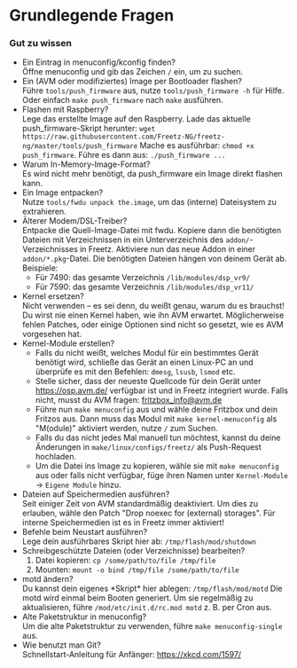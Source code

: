 # Grundlegende Fragen

### Gut zu wissen

  * Ein Eintrag in menuconfig/kconfig finden?<br>
    Öffne menuconfig und gib das Zeichen ```/``` ein, um zu suchen.
  * Ein (AVM oder modifiziertes) Image per Bootloader flashen?<br>
    Führe ```tools/push_firmware``` aus, nutze ```tools/push_firmware -h``` für Hilfe.
    Oder einfach ```make push_firmware``` nach ```make``` ausführen.
  * Flashen mit Raspberry?<br>
    Lege das erstellte Image auf den Raspberry. Lade das aktuelle push\_firmware-Skript herunter:
    ```wget https://raw.githubusercontent.com/Freetz-NG/freetz-ng/master/tools/push_firmware```
    Mache es ausführbar: ```chmod +x push_firmware```. Führe es dann aus: ```./push_firmware ...```
  * Warum In-Memory-Image-Format?<br>
    Es wird nicht mehr benötigt, da push\_firmware ein Image direkt flashen kann.
  * Ein Image entpacken?<br>
    Nutze ```tools/fwdu unpack the.image```, um das (interne) Dateisystem zu extrahieren.
  * Älterer Modem/DSL-Treiber?<br>
    Entpacke die Quell-Image-Datei mit fwdu. Kopiere dann die benötigten Dateien
    mit Verzeichnissen in ein Unterverzeichnis des ```addon/```-Verzeichnisses in Freetz.
    Aktiviere nun das neue Addon in einer ```addon/*.pkg```-Datei.
    Die benötigten Dateien hängen von deinem Gerät ab. Beispiele:
     - Für 7490: das gesamte Verzeichnis ```/lib/modules/dsp_vr9/```
     - Für 7590: das gesamte Verzeichnis ```/lib/modules/dsp_vr11/```
  * Kernel ersetzen?<br>
    Nicht verwenden – es sei denn, du weißt genau, warum du es brauchst!
    Du wirst nie einen Kernel haben, wie ihn AVM erwartet. Möglicherweise fehlen Patches,
    oder einige Optionen sind nicht so gesetzt, wie es AVM vorgesehen hat.
  * Kernel-Module erstellen?<br>
     - Falls du nicht weißt, welches Modul für ein bestimmtes Gerät benötigt wird, schließe das Gerät an einen Linux-PC an und überprüfe es mit den Befehlen: `dmesg`, `lsusb`, `lsmod` etc.
     - Stelle sicher, dass der neueste Quellcode für dein Gerät unter https://osp.avm.de/ verfügbar ist und in Freetz integriert wurde. Falls nicht, musst du AVM fragen: fritzbox_info@avm.de
     - Führe nun `make menuconfig` aus und wähle deine Fritzbox und dein Fritzos aus. Dann muss das Modul mit `make kernel-menuconfig` als "M(odule)" aktiviert werden, nutze `/` zum Suchen.
     - Falls du das nicht jedes Mal manuell tun möchtest, kannst du deine Änderungen in `make/linux/configs/freetz/` als Push-Request hochladen.
     - Um die Datei ins Image zu kopieren, wähle sie mit ```make menuconfig``` aus oder falls nicht verfügbar, füge ihren Namen unter `Kernel-Module` -> `Eigene Module` hinzu.
  * Dateien auf Speichermedien ausführen?<br>
    Seit einiger Zeit von AVM standardmäßig deaktiviert. Um dies zu erlauben,
    wähle den Patch "Drop noexec for (external) storages".
    Für interne Speichermedien ist es in Freetz immer aktiviert!
  * Befehle beim Neustart ausführen?<br>
    Lege dein ausführbares Skript hier ab: ```/tmp/flash/mod/shutdown```
  * Schreibgeschützte Dateien (oder Verzeichnisse) bearbeiten?<br>
    1) Datei kopieren: ```cp /some/path/to/file /tmp/file```<br>
    2) Mounten: ```mount -o bind /tmp/file /some/path/to/file```
  * motd ändern?<br>
    Du kannst dein eigenes \*Skript\* hier ablegen: ```/tmp/flash/mod/motd```
    Die motd wird einmal beim Booten generiert. Um sie regelmäßig zu aktualisieren,
    führe ```/mod/etc/init.d/rc.mod motd``` z. B. per Cron aus.
  * Alte Paketstruktur in menuconfig?<br>
    Um die alte Paketstruktur zu verwenden, führe ```make menuconfig-single``` aus.
  * Wie benutzt man Git?<br>
    Schnellstart-Anleitung für Anfänger: https://xkcd.com/1597/
